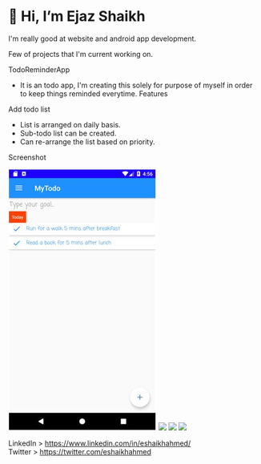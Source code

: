 
# 👋 Hi, I’m Ejaz Shaikh


I'm really good at website and android app development. 

Few of projects that I'm current working on.

TodoReminderApp
- It is an todo app, I'm creating this solely for purpose of myself in order to keep things reminded everytime.
Features

Add todo list
* List is arranged on daily basis.
* Sub-todo list can be created.
* Can re-arrange the list based on priority.

Screenshot
<p float="left">
<img src="https://github.com/eshaikhahmed/TodoReminderApp/blob/main/screenshots/Capture1.JPG?raw=true"> 
<img src="https://github.com/eshaikhahmed/TodoReminderApp/screenshots/Capture2.JPG?raw=true"> 
<img src="https://github.com/eshaikhahmed/TodoReminderApp/screenshots/Capture3.JPG?raw=true"> 
<img src="https://github.com/eshaikhahmed/TodoReminderApp/screenshots/Capture4.JPG?raw=true"> 
</p>


LinkedIn > https://www.linkedin.com/in/eshaikhahmed/ <br />
Twitter > https://twitter.com/eshaikhahmed
